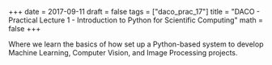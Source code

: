+++
date = 2017-09-11
draft = false
tags = ["daco_prac_17"]
title = "DACO - Practical Lecture 1 - Introduction to Python for Scientific Computing"
math = false
+++

Where we learn the basics of how set up a Python-based system to develop Machine Learning,
Computer Vision, and Image Processing projects.
